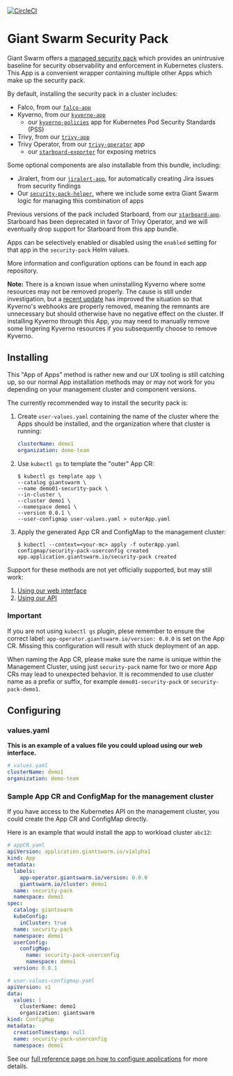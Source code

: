 [![CircleCI](https://circleci.com/gh/giantswarm/security-pack.svg?style=shield)](https://circleci.com/gh/giantswarm/security-pack)

# Giant Swarm Security Pack

Giant Swarm offers a [managed security pack][security-pack] which provides an unintrusive baseline for security observability and enforcement in Kubernetes clusters. This App is a convenient wrapper containing multiple other Apps which make up the security pack.

By default, installing the security pack in a cluster includes:

- Falco, from our [`falco-app`][falco-app]
- Kyverno, from our [`kyverno-app`][kyverno-app]
  - our [`kyverno-policies`][kyverno-policies] app for Kubernetes Pod Security Standards (PSS)
- Trivy, from our [`trivy-app`][trivy-app]
- Trivy Operator, from our [`trivy-operator`][trivy-operator-app] app
  - our [`starboard-exporter`][starboard-exporter] for exposing metrics

Some optional components are also installable from this bundle, including:

- Jiralert, from our [`jiralert-app`][jiralert-app], for automatically creating Jira issues from security findings
- Our [`security-pack-helper`][security-pack-helper], where we include some extra Giant Swarm logic for managing this combination of apps

Previous versions of the pack included Starboard, from our [`starboard-app`][starboard-app]. Starboard has been deprecated in favor of Trivy Operator, and we will eventually drop support for Starboard from this app bundle.

Apps can be selectively enabled or disabled using the `enabled` setting for that app in the `security-pack` Helm values.

More information and configuration options can be found in each app repository.

**Note:** There is a known issue when uninstalling Kyverno where some resources may not be removed properly. The cause is still under investigation, but a [recent update](https://github.com/kyverno/kyverno/issues/3111) has improved the situation so that Kyverno's webhooks are properly removed, meaning the remnants are unnecessary but should otherwise have no negative effect on the cluster. If installing Kyverno through this App, you may need to manually remove some lingering Kyverno resources if you subsequently choose to remove Kyverno.

## Installing

This "App of Apps" method is rather new and our UX tooling is still catching up, so our normal App installation methods may or may not work for you depending on your management cluster and component versions.

The currently recommended way to install the security pack is:

1. Create `user-values.yaml` containing the name of the cluster where the Apps should be installed, and the organization where that cluster is running:

    ```yaml
    clusterName: demo1
    organization: demo-team
    ```

2. Use `kubectl gs` to template the "outer" App CR:

    ```shell
    $ kubectl gs template app \
    --catalog giantswarm \
    --name demo01-security-pack \
    --in-cluster \
    --cluster demo1 \
    --namespace demo1 \
    --version 0.0.1 \
    --user-configmap user-values.yaml > outerApp.yaml
    ```

3. Apply the generated App CR and ConfigMap to the management cluster:

    ```shell
    $ kubectl --context=<your-mc> apply -f outerApp.yaml
    configmap/security-pack-userconfig created
    app.application.giantswarm.io/security-pack created
    ```

Support for these methods are not yet officially supported, but may still work:

1. [Using our web interface](https://docs.giantswarm.io/ui-api/web/app-platform/#installing-an-app)
2. [Using our API](https://docs.giantswarm.io/api/#operation/createClusterAppV5)

### **Important**

If you are not using `kubectl gs` plugin, plese remember to ensure the correct label: `app-operator.giantswarm.io/version: 0.0.0` is set on the App CR. Missing this configuration will result with stuck deployment of an app.

When naming the App CR, please make sure the name is unique within the Management Cluster, using just `security-pack`
name for two or more App CRs may lead to unexpected behavior. It is recommended to use cluster name as a prefix or suffix,
for example `demo01-security-pack` or `security-pack-demo1`.

## Configuring

### values.yaml

**This is an example of a values file you could upload using our web interface.**

```yaml
# values.yaml
clusterName: demo1
organization: demo-team
```

### Sample App CR and ConfigMap for the management cluster

If you have access to the Kubernetes API on the management cluster, you could create
the App CR and ConfigMap directly.

Here is an example that would install the app to
workload cluster `abc12`:

```yaml
# appCR.yaml
apiVersion: application.giantswarm.io/v1alpha1
kind: App
metadata:
  labels:
    app-operator.giantswarm.io/version: 0.0.0
    giantswarm.io/cluster: demo1
  name: security-pack
  namespace: demo1
spec:
  catalog: giantswarm
  kubeConfig:
    inCluster: true
  name: security-pack
  namespace: demo1
  userConfig:
    configMap:
      name: security-pack-userconfig
      namespace: demo1
  version: 0.0.1
```

```yaml
# user-values-configmap.yaml
apiVersion: v1
data:
  values: |
    clusterName: demo1
    organization: giantswarm
kind: ConfigMap
metadata:
  creationTimestamp: null
  name: security-pack-userconfig
  namespace: demo1
```

See our [full reference page on how to configure applications](https://docs.giantswarm.io/app-platform/app-configuration/) for more details.

[falco-app]: https://github.com/giantswarm/falco-app
[jiralert-app]: https://github.com/giantswarm/jiralert-app
[kyverno-app]: https://github.com/giantswarm/kyverno-app
[kyverno-policies]: https://github.com/giantswarm/kyverno-policies/
[security-pack]: https://docs.giantswarm.io/app-platform/apps/security/
[security-pack-helper]: https://github.com/giantswarm/security-pack-helper
[starboard-app]: https://github.com/giantswarm/starboard-app
[starboard-exporter]: https://github.com/giantswarm/starboard-exporter/
[trivy-app]: https://github.com/giantswarm/trivy-app/
[trivy-operator-app]: https://github.com/giantswarm/trivy-operator-app
